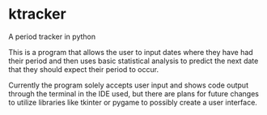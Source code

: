 # ktracker
A period tracker in python

This is a program that allows the user to input dates where they have had their period and then uses basic statistical analysis to predict the next date that they should
expect their period to occur. 

Currently the program solely accepts user input and shows code output through the terminal in the IDE used, but there are plans for future changes to utilize libraries like tkinter or pygame to possibly create a user interface.
